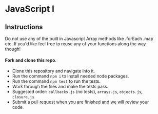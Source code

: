 # JavaScript I

## Instructions

Do not use any of the built in Javascript Array methods like .forEach .map etc. If you'd like feel free to reuse any of your functions along the way though! 

#### Fork and clone this repo.
* Clone this repository and navigate into it.
* Run the command `npm i` to install needed node packages.
* Run the command `npm test` to run the tests.
* Work through the files and make the tests pass.
* Suggested order: `callbacks.js` (no tests), `arrays.js`, `objects.js`, `closure.js`.
* Submit a pull request when you are finished and we will review your code.
